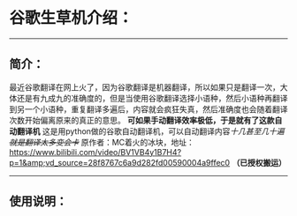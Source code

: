 # 谷歌生草机介绍：
***
## 简介：
最近谷歌翻译在网上火了，因为谷歌翻译是机器翻译，所以如果只是翻译一次，大体还是有九成九的准确度的，但是当使用谷歌翻译选择小语种，然后小语种再翻译到另一个小语种，重复翻译多遍后，内容就会疯狂失真，然后准确度也会随着翻译次数开始偏离原来的真正的意思。
__可如果手动翻译效率极低，于是就有了这款自动翻译机__
这是用python做的谷歌自动翻译机，可以自动翻译内容*十几甚至几十遍~~就是翻译太多变会卡~~*
原作者：MC着火的冰块，地址：https://www.bilibili.com/video/BV1VB4y1B7H4?p=1&amp;vd_source=28f8767c6a9d282fd00590004a9ffec0
__（已授权搬运）__
***
## 使用说明：
